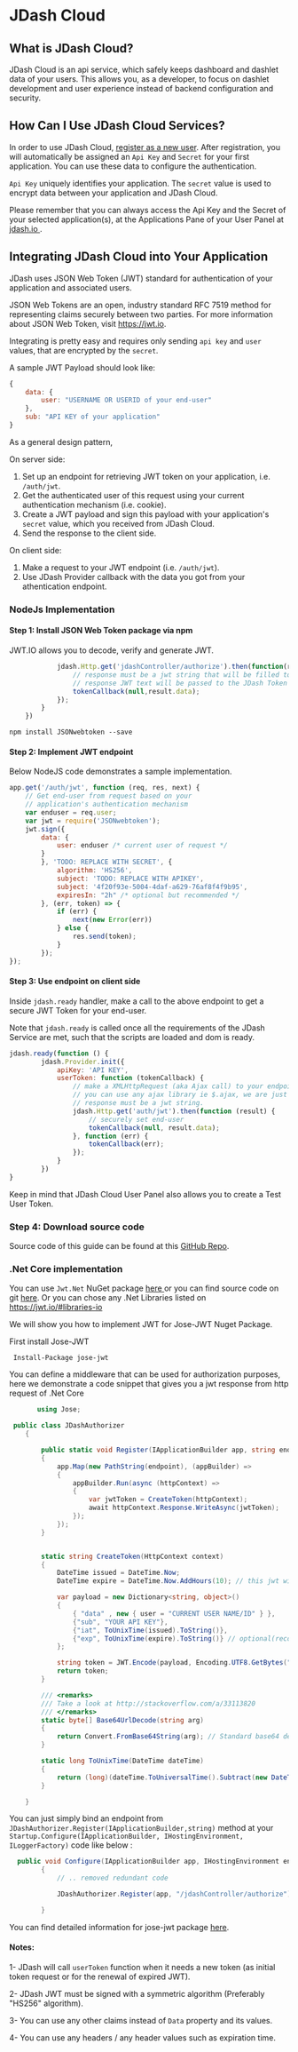 # JDash Cloud

## What is JDash Cloud?
JDash Cloud is an api service, which safely keeps dashboard and dashlet data of your users. This allows you, as a developer, to focus on dashlet development and user experience instead of backend configuration and security.

## How Can I Use JDash Cloud Services?
In order to use JDash Cloud, <a href="https://app.jdash.io/#!/app/account/register" target="_blank">register as a new user</a>. After registration, you will automatically be assigned an ``Api Key`` and ``Secret`` for your first application. You can use these data to configure the authentication.

``Api Key`` uniquely identifies your application. The ``secret`` value is used to encrypt data between your application and JDash Cloud.

Please remember that you can always access the Api Key and the Secret of your selected application(s), at the Applications Pane of your User Panel at <a href="https://app.jdash.io" target="_blank">jdash.io </a>.

## Integrating JDash Cloud into Your Application
JDash uses JSON Web Token (JWT) standard for authentication of your application and associated users. 

JSON Web Tokens are an open, industry standard RFC 7519 method for representing claims securely between two parties. For more information about JSON Web Token, visit <a href="https://jwt.io" target="_blank">https://jwt.io</a>.

Integrating is pretty easy and requires only sending ``api key`` and ``user`` values, that are encrypted by the ``secret``. 

A sample JWT Payload should look like:
```javascript        
{
    data: {
        user: "USERNAME OR USERID of your end-user"
    },
    sub: "API KEY of your application"
}
```

As a general design pattern,

On server side:

1. Set up an endpoint for retrieving JWT token on your application, i.e. ``/auth/jwt``.
2. Get the authenticated user of this request using your current authentication mechanism (i.e. cookie).
3. Create a JWT payload and sign this payload with your application's ``secret`` value, which you received from JDash Cloud.
4. Send the response to the client side.

On client side:

1. Make a request to your JWT endpoint (i.e. ``/auth/jwt``).
2. Use JDash Provider callback with the data you got from your athentication endpoint.

### NodeJs Implementation

#### Step 1: Install JSON Web Token package via npm
JWT.IO allows you to decode, verify and generate JWT.
```javascript
            jdash.Http.get('jdashController/authorize').then(function(result){
                // response must be a jwt string that will be filled to the result.data property.
                // response JWT text will be passed to the JDash Token Callback
                tokenCallback(null,result.data);
            });
        }
    })
```
 
```no-highlight
npm install JSONwebtoken --save 
```

#### Step 2: Implement JWT endpoint
Below NodeJS code demonstrates a sample implementation.

```javascript
app.get('/auth/jwt', function (req, res, next) {
    // Get end-user from request based on your 
    // application's authentication mechanism
    var enduser = req.user;
    var jwt = require('JSONwebtoken');
    jwt.sign({
        data: {
            user: enduser /* current user of request */
        }
        }, 'TODO: REPLACE WITH SECRET', {
            algorithm: 'HS256',
            subject: 'TODO: REPLACE WITH APIKEY',
            subject: '4f20f93e-5004-4daf-a629-76af8f4f9b95',
            expiresIn: "2h" /* optional but recommended */
        }, (err, token) => {
            if (err) {
                next(new Error(err))
            } else {
                res.send(token);
            }
        });
});
```
#### Step 3: Use endpoint on client side
Inside ``jdash.ready`` handler, make a call to the above endpoint to get a secure JWT Token for your end-user.

Note that ``jdash.ready`` is called once all the requirements of the JDash Service are met, such that the scripts are loaded and dom is ready.

```javascript
jdash.ready(function () {
        jdash.Provider.init({
            apiKey: 'API KEY',           
            userToken: function (tokenCallback) {
                // make a XMLHttpRequest (aka Ajax call) to your endpoint
                // you can use any ajax library ie $.ajax, we are just using axios
                // response must be a jwt string.
                jdash.Http.get('auth/jwt').then(function (result) {
                    // securely set end-user
                    tokenCallback(null, result.data);
                }, function (err) {
                    tokenCallback(err);
                });
            }
        })
}
```
Keep in mind that JDash Cloud User Panel also allows you to create a Test User Token.

### Step 4: Download source code
Source code of this guide can be found at this [GitHub Repo](https://github.com/aibrite/jdash-nodejs-cloud-tutorial).


### .Net Core implementation

You can use `Jwt.Net` NuGet package <a href="https://www.nuget.org/packages/jose-jwt/" target="_blank" > here </a> or you can find source code on git <a href="https://github.com/dvsekhvalnov/jose-jwt" target="_blank"> here</a>.  Or you can chose any .Net Libraries listed on <a href="https://jwt.io/#libraries-io">https://jwt.io/#libraries-io</a> 

We will show you how to implement JWT for Jose-JWT Nuget Package.

First install Jose-JWT 

     Install-Package jose-jwt


You can define a middleware that can be used for authorization purposes, here we demonstrate a code snippet that gives you a jwt response from http request of .Net Core

```csharp
       using Jose;

 public class JDashAuthorizer
    {

        public static void Register(IApplicationBuilder app, string endpoint)
        {
            app.Map(new PathString(endpoint), (appBuilder) =>
            {
                appBuilder.Run(async (httpContext) =>
                {
                    var jwtToken = CreateToken(httpContext);
                    await httpContext.Response.WriteAsync(jwtToken);
                });
            });
        }


        static string CreateToken(HttpContext context)
        {
            DateTime issued = DateTime.Now;
            DateTime expire = DateTime.Now.AddHours(10); // this jwt will expire after 10 hours.

            var payload = new Dictionary<string, object>()
            {
                { "data" , new { user = "CURRENT USER NAME/ID" } },
                {"sub", "YOUR API KEY"},
                {"iat", ToUnixTime(issued).ToString()},
                {"exp", ToUnixTime(expire).ToString()} // optional(recommended)
            };

            string token = JWT.Encode(payload, Encoding.UTF8.GetBytes("YOUR API SECRET"), JwsAlgorithm.HS256);
            return token;
        }

        /// <remarks>
        /// Take a look at http://stackoverflow.com/a/33113820
        /// </remarks>
        static byte[] Base64UrlDecode(string arg)
        {
            return Convert.FromBase64String(arg); // Standard base64 decoder
        }

        static long ToUnixTime(DateTime dateTime)
        {
            return (long)(dateTime.ToUniversalTime().Subtract(new DateTime(1970, 1, 1))).TotalSeconds;
        }

    }
```

You can just simply bind an endpoint from ``JDashAuthorizer.Register(IApplicationBuilder,string)`` method at your ``Startup.Configure(IApplicationBuilder, IHostingEnvironment, ILoggerFactory)`` code like below :

```csharp
  public void Configure(IApplicationBuilder app, IHostingEnvironment env, ILoggerFactory loggerFactory)
        {
            // .. removed redundant code

            JDashAuthorizer.Register(app, "/jdashController/authorize");

        }
```

You can find detailed information for jose-jwt package <a href="https://github.com/dvsekhvalnov/jose-jwt" target="_blank">here</a>.

#### Notes:
1- JDash will call ``userToken`` function when it needs a new token (as initial token request or for the renewal of expired JWT).

2- JDash JWT must be signed with a symmetric algorithm (Preferably "HS256" algorithm). 

3- You can use any other claims instead of ``Data`` property and its values.

4- You can use any headers / any header values such as expiration time. 



